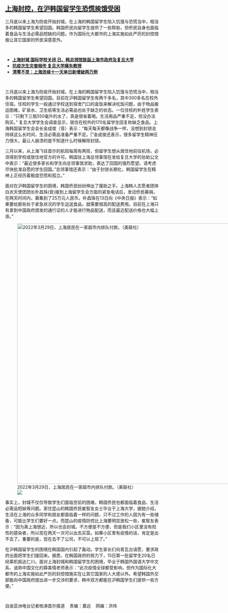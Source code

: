 <!--1650314040000-->
[上海封控，在沪韩国留学生恐慌挨饿受困](https://www.rfa.org/mandarin/yataibaodao/huanjing/zbt2-04182022134004.html)
------

<p>三月底以来上海为防疫开始封城，在上海的韩国留学生陷入饥饿与恐慌当中，相当多的韩国留学生希望回国。韩国侨民向留学生提供了一些帮助，但侨民自身也面临着食品与生活必需品短缺的问题。作为国际化大都市的上海实施如此严厉的封控措施让其它国家的侨民深感意外。</p><p><br/></p><ul><li><a href="https://www.rfa.org/mandarin/yataibaodao/huanjing/ql2-04182022070325.html"><strong>上海封城 国际学校关闭 日、韩总领馆致函上海市政府及复旦大学</strong></a></li><li><strong><a href="https://www.rfa.org/mandarin/Xinwen/10-04172022162133.html">抗疫次生灾害频传 复旦大学痛失教授</a></strong></li><li><strong><a href="https://www.rfa.org/mandarin/Xinwen/9-04172022161909.html">清零不灵：上海连续十一天单日新增破两万例</a></strong></li></ul><p><br/></p><p><span>三月底以来上海为防疫开始封城，在上海的韩国留学生陷入饥饿与恐慌当中，相当多的韩国留学生希望回国。目前在沪韩国留学生有两千多名，其中</span><span>300多名在校外住宿。住校的学生一般通过学校送到宿舍门口的盒饭来解决吃饭问题，由于物品搬运困难，矿泉水、卫生纸等生活必需品也处于缺乏的状态。一位住校的朴姓学生表示：“只剩下三瓶550毫升的水了，真是很省着喝。生活用品严重不足，但没办法购买。” 复旦大学学生会调查显示，居住在校外的170名留学生回复称缺乏食品。上海韩国留学生会会长金成俊（音）表示：“每天每天都像战争一样，没想到封锁会持续这么长时间，生活必需品准备严重不足。|”金成俊还表示，很多留学生精神压力很大，最让人崩溃的是不知道什么时候解除封锁。</span></p><p><span>三月以来，从上海飞往首尔的航班每周有两班，但留学生想从居住地前往机场，必须得到学校或居住地官方的许可。韩国驻上海总领事馆在发给复旦大学的协助公文中表示：“最近很多家长和学生向总领事馆求助，表达了回国的强烈愿望。请考虑尽快批准自愿的学生回国。”总领事馆还表示：“由于封锁长期化，韩国留学生在精神上正经历着极度恐慌和孤立。”</span></p><p><span>面对在沪韩国留学生的困境，韩国侨民纷纷伸出了援助之手。</span><span>上海韩人志愿者团体白衣天使团团长朴昌珠</span><span>(音)接到上海留学生会方面的紧急电话后，发动侨民募捐，在两天时间内，募集到了25万元人民币。朴昌珠在13日向《中央日报》表示：“如果要给那些处于紧急状况的学生运送食品，就需要很高的配送费用。目前在上海只有拿到中国政府颁发的通行证的人才能进行物品配送，而且最近配送价格也大幅上涨。”</span></p><p><span><figure class="image-richtext image-inline captioned" style="width:1280px;"><img alt="2022年3月29日，上海居民在一家超市内排队付款。（美联社）" height="853" src="https://www.rfa.org/mandarin/yataibaodao/huanjing/zbt2-04182022134004.html/zbt0418a.jpg/@@images/66706c89-2057-47d5-96a0-f0d47ab59d94.jpeg" title="zbt0418a.jpg" width="1280"/><figcaption class="image-caption">2022年3月29日，上海居民在一家超市内排队付款。（美联社）</figcaption><small></small><div id="zoomattribute"><a data-caption="2022年3月29日，上海居民在一家超市内排队付款。（美联社）" data-fancybox="" href="https://www.rfa.org/mandarin/yataibaodao/huanjing/zbt2-04182022134004.html/zbt0418a.jpg" id="single_image" title="2022年3月29日，上海居民在一家超市内排队付款。（美联社）"><img src="/++plone++rfa-resources/img/icon-zoom.png"/></a></div></figure></span></p><p><span>事实上，封城不仅仅导致学生们面临空前的困难，韩国侨民也都面临着食品、生活必需品短缺等问题。家住昆山的韩国侨民崔智友女士毕业于上海大学，据她介绍，生活在上海的众多同学和朋友都面临着一样的问题，只不过工作的人因为有一些储备，可能比学生们要好一点。而昆山的疫情防控比上海要明显放松一些，崔智友表示：“因为离上海很近，所以也会封城。不方便是不方便，但是我们小区里没有阳性的感染者，所以现在两天一次可以出去买菜。如果小区里有疫情的话，肯定是出不去了。重要的是，现在去不了公司，不可以上班了。”</span></p><p><span>在沪韩国留学生的困境在韩国国内引起了轰动。学生家长们向青瓦台请愿，要求政府出面把学生们接回来。据悉，在韩国政府的努力下，</span><span>15日第一批留学生20名已经乘机抵达仁川。面对上海封城和韩国留学生的困境，毕业于韩国外国语大学中文系、谙熟中国文化的薛美情老师表示：“此次疫情全球都受影响，但作为国际化大都市的上海实施如此严厉的封控措施实在让其它国家的人大感以外。希望韩国外交部能向中国政府提出进一步交涉的要求，韩中双方都能在沪韩国学生们提供一些方便。”</span></p><p><br/></p><p><span>自由亚洲电台记者柏涛首尔报道    责编：嘉远    网编：洪伟<br/></span></p>
